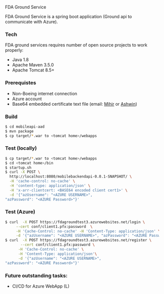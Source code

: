FDA Ground Service

FDA Ground Service is a spring boot application (Ground api to communicate with Azure).

### Tech

FDA ground services requires number of open source projects to work properly:

* Java 1.8
* Apache Maven 3.5.0 
* Apache Tomcat 8.5+

### Prerequistes 
* Non-Boeing internet connection
* Azure account
* Base64 embedded certificate text file (email: [Mihir](mihir.shah@boeing.com) or [Ashwin](ashwin.k.raj@boeing.com))

### Build

```sh
$ cd mobileapi-aad
$ mvn package
$ cp target/*.war to <tomcat home>/webapps
```
### Test (locally)
```sh
$ cp target/*.war to <tomcat home>/webapps
$ cd <tomcat home>/bin
$ startup.sh
$ curl -X POST \
  http://localhost:8080/mobilebackendapi-0.0.1-SNAPSHOT/ \
  -H 'cache-control: no-cache' \
  -H 'content-type: application/json' \
  -H 'x-arr-clientcert: <BASE64 encoded client cert1>' \
  -d '{"azUsername": "<AZURE USERNAME>",
"azPassword": "<AZURE Password>"}'
```
### Test (Azure)
```sh
$ curl  -X POST https://fdagroundtest3.azurewebsites.net/login \
     --cert conf/client1.pfx:password  \
     -H 'Cache-Control: no-cache' -H 'Content-Type: application/json' \
     -d '{"azUsername": "<AZURE USERNAME>", "azPassword": "<AZURE Password>"}'
$ curl  -X POST https://fdagroundtest3.azurewebsites.net/register \
       --cert conf/client1.pfx:password \
      -H 'Cache-Control: no-cache' \
      -H 'Content-Type: application/json'\
      -d '{"azUsername": "<AZURE USERNAME>",
"azPassword": "<AZURE Password>"}'

```

### Future outstanding tasks:
* CI/CD for Azure WebApp (L)
